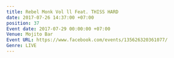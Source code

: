 ```yaml
---
title: Rebel Monk Vol ll Feat. THISS HARD
date: 2017-07-26 14:37:00 +07:00
position: 37
Event date: 2017-07-29 00:00:00 +07:00
Venue: Mojito Bar
Event URL: https://www.facebook.com/events/135626320361077/
Genre: LIVE
---
```


